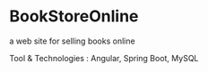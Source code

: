 # BookStoreOnline
a web site for selling books online 

Tool & Technologies : Angular, Spring Boot, MySQL
